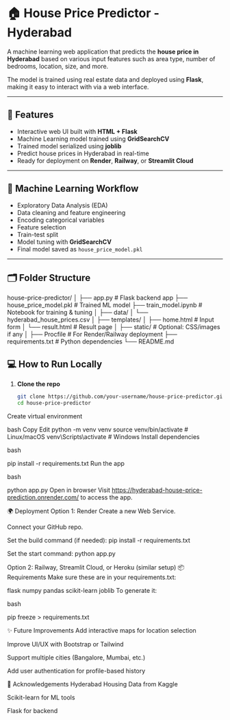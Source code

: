 # 🏠 House Price Predictor - Hyderabad

A machine learning web application that predicts the **house price in Hyderabad** based on various input features such as area type, number of bedrooms, location, size, and more.

The model is trained using real estate data and deployed using **Flask**, making it easy to interact with via a web interface.

---

## 🚀 Features

- Interactive web UI built with **HTML + Flask**
- Machine Learning model trained using **GridSearchCV**
- Trained model serialized using **joblib**
- Predict house prices in Hyderabad in real-time
- Ready for deployment on **Render**, **Railway**, or **Streamlit Cloud**

---

## 🧠 Machine Learning Workflow

- Exploratory Data Analysis (EDA)
- Data cleaning and feature engineering
- Encoding categorical variables
- Feature selection
- Train-test split
- Model tuning with **GridSearchCV**
- Final model saved as `house_price_model.pkl`

---

## 🗂️ Folder Structure

house-price-predictor/
│
├── app.py # Flask backend app
├── house_price_model.pkl # Trained ML model
├── train_model.ipynb # Notebook for training & tuning
│
├── data/
│ └── hyderabad_house_prices.csv
│
├── templates/
│ ├── home.html # Input form
│ └── result.html # Result page
│
├── static/ # Optional: CSS/images if any
│
├── Procfile # For Render/Railway deployment
├── requirements.txt # Python dependencies
└── README.md



## 💻 How to Run Locally

1. **Clone the repo**
   ```bash
   git clone https://github.com/your-username/house-price-predictor.git
   cd house-price-predictor
Create virtual environment

bash
Copy
Edit
python -m venv venv
source venv/bin/activate     # Linux/macOS
venv\Scripts\activate        # Windows
Install dependencies

bash

pip install -r requirements.txt
Run the app

bash

python app.py
Open in browser
Visit https://hyderabad-house-price-prediction.onrender.com/ to access the app.

🌍 Deployment
Option 1: Render
Create a new Web Service.

Connect your GitHub repo.

Set the build command (if needed): pip install -r requirements.txt

Set the start command: python app.py

Option 2: Railway, Streamlit Cloud, or Heroku (similar setup)
📦 Requirements
Make sure these are in your requirements.txt:


flask
numpy
pandas
scikit-learn
joblib
To generate it:

bash

pip freeze > requirements.txt


✨ Future Improvements
Add interactive maps for location selection

Improve UI/UX with Bootstrap or Tailwind

Support multiple cities (Bangalore, Mumbai, etc.)

Add user authentication for profile-based history

🙌 Acknowledgements
Hyderabad Housing Data from Kaggle

Scikit-learn for ML tools


Flask for backend

